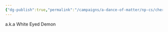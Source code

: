 ```yaml
---
{"dg-publish":true,"permalink":"/campaigns/a-dance-of-matter/np-cs/cherubael-the-patron-of-bloody-knives/"}
---
```


a.k.a White Eyed Demon